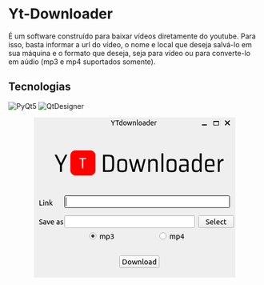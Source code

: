 
# Yt-Downloader
 
É um software construído para baixar vídeos diretamente do youtube. 
Para isso, basta informar a url do vídeo, o nome e local que deseja 
salvá-lo em sua máquina e o formato que deseja, seja para vídeo ou 
para converte-lo em aúdio (mp3 e mp4 suportados somente).

## Tecnologias
![PyQt5](https://img.shields.io/badge/-PyQt5-blue)
![QtDesigner](https://img.shields.io/badge/-QtDesigner-brightgreen)

<div align='center'><img src='stylesheet/mainpicture.png'/><div/>